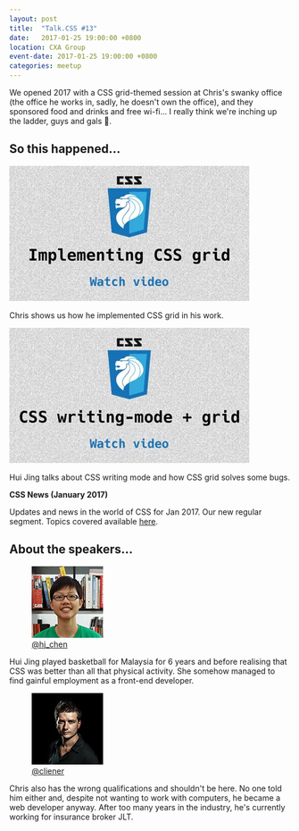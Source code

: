```yaml
---
layout: post
title:  "Talk.CSS #13"
date:   2017-01-25 19:00:00 +0800
location: CXA Group
event-date: 2017-01-25 19:00:00 +0800
categories: meetup
---
```


We opened 2017 with a CSS grid-themed session at Chris's swanky office (the office he works in, sadly, he doesn't own the office), and they sponsored food and drinks and free wi-fi... I really think we're inching up the ladder, guys and gals <span class="o-emoji" role="img" tabindex="0" aria-label="person dancing">&#x1F483;</span>.

## So this happened...

<div class="c-videos">
  <div class="c-video">
    <a class="c-video__link" href="https://youtu.be/8ANdAVRgl7g">
      <img class="c-video__img" src="/img/talk-13/s1301.jpg" srcset="/img/talk-13/s1301@2x.png 2x" alt="Link to talk on implementing CSS grid"/>
    </a>
    <p class="c-video__desc">Chris shows us how he implemented CSS grid in his work.</p>
  </div>

  <div class="c-video">
    <a class="c-video__link" href="https://youtu.be/ShCN5J7YgtM">
      <img class="c-video__img" src="/img/talk-13/s1302.jpg" srcset="/img/talk-13/s1302@2x.png 2x" alt="Link to talk on CSS writing modes and grid"/>
    </a>
    <p class="c-video__desc">Hui Jing talks about CSS writing mode and how CSS grid solves some bugs.</p>
  </div>

  <div class="u-clear">
    <strong>CSS News (January 2017)</strong><br>
    <p>Updates and news in the world of CSS for Jan 2017. Our new regular segment. Topics covered available <a href="https://github.com/SingaporeCSS/slides/blob/gh-pages/notes/talk-13.md">here</a>.</p>
  </div>
</div>

## About the speakers...

<div class="o-flex c-speakers u-align-start">
  <div class="o-flex3__item c-speaker">
    <figure>
      <img class="c-speaker__img" src="/img/talk-1/chj.jpg" srcset="/img/talk-1/chj@2x.jpg 2x" alt="Chen Hui Jing"/>
      <figcaption><a class="c-speaker__link" href="https://twitter.com/hj_chen">@hj_chen</a></figcaption>
    </figure>
    <p class="c-speaker__intro">Hui Jing played basketball for Malaysia for 6 years and before realising that CSS was better than all that physical activity. She somehow managed to find gainful employment as a front-end developer.</p>
  </div>

  <div class="o-flex3__item c-speaker">
    <figure>
      <img class="c-speaker__img" src="/img/talk-1/chris.jpg" srcset="/img/talk-1/chris@2x.jpg 2x" alt="Chris Lienert"/>
      <figcaption><a class="c-speaker__link" href="https://twitter.com/cliener">@cliener</a></figcaption>
    </figure>
    <p class="c-speaker__intro">Chris also has the wrong qualifications and shouldn't be here. No one told him either and, despite not wanting to work with computers, he became a web developer anyway. After too many years in the industry, he's currently working for insurance broker JLT.</p>
  </div>

</div>
